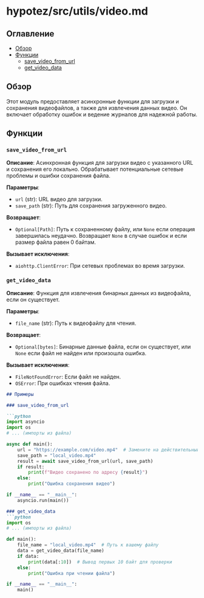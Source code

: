# hypotez/src/utils/video.md

## Оглавление

- [Обзор](#обзор)
- [Функции](#функции)
    - [save\_video\_from\_url](#save_video_from_url)
    - [get\_video\_data](#get_video_data)

## Обзор

Этот модуль предоставляет асинхронные функции для загрузки и сохранения видеофайлов, а также для извлечения данных видео. Он включает обработку ошибок и ведение журналов для надежной работы.

## Функции

### `save_video_from_url`

**Описание**: Асинхронная функция для загрузки видео с указанного URL и сохранения его локально. Обрабатывает потенциальные сетевые проблемы и ошибки сохранения файла.

**Параметры**:
- `url` (str): URL видео для загрузки.
- `save_path` (str): Путь для сохранения загруженного видео.

**Возвращает**:
- `Optional[Path]`: Путь к сохраненному файлу, или `None` если операция завершилась неудачно. Возвращает `None` в случае ошибок и если размер файла равен 0 байтам.

**Вызывает исключения**:
- `aiohttp.ClientError`: При сетевых проблемах во время загрузки.


### `get_video_data`

**Описание**: Функция для извлечения бинарных данных из видеофайла, если он существует.

**Параметры**:
- `file_name` (str): Путь к видеофайлу для чтения.

**Возвращает**:
- `Optional[bytes]`: Бинарные данные файла, если он существует, или `None` если файл не найден или произошла ошибка.

**Вызывает исключения**:
- `FileNotFoundError`: Если файл не найден.
- `OSError`: При ошибках чтения файла.


```markdown
## Примеры

### save_video_from_url

```python
import asyncio
import os
# ... (импорты из файла)

async def main():
    url = "https://example.com/video.mp4"  # Замените на действительный URL!
    save_path = "local_video.mp4"
    result = await save_video_from_url(url, save_path)
    if result:
        print(f"Видео сохранено по адресу {result}")
    else:
        print("Ошибка сохранения видео")

if __name__ == "__main__":
    asyncio.run(main())

```


```markdown
### get_video_data
```python
import os
# ... (импорты из файла)

def main():
    file_name = "local_video.mp4"  # Путь к вашему файлу
    data = get_video_data(file_name)
    if data:
        print(data[:10])  # Вывод первых 10 байт для проверки
    else:
        print("Ошибка при чтении файла")

if __name__ == "__main__":
    main()
```
